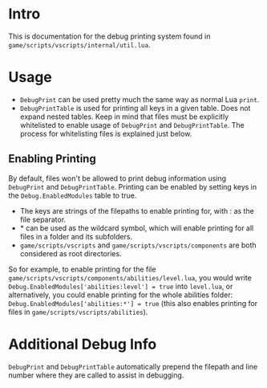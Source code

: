 # Intro
This is documentation for the debug printing system found in `game/scripts/vscripts/internal/util.lua`.

# Usage
- `DebugPrint` can be used pretty much the same way as normal Lua `print`.
- `DebugPrintTable` is used for printing all keys in a given table. Does not expand nested tables.
Keep in mind that files must be explicitly whitelisted to enable usage of `DebugPrint` and `DebugPrintTable`. The process for whitelisting files is explained just below.

## Enabling Printing
By default, files won't be allowed to print debug information using `DebugPrint` and `DebugPrintTable`. Printing can be enabled by setting keys in the `Debug.EnabledModules` table to true.
- The keys are strings of the filepaths to enable printing for, with : as the file separator.
- \* can be used as the wildcard symbol, which will enable printing for all files in a folder and its subfolders.
- `game/scripts/vscripts` and `game/scripts/vscripts/components` are both considered as root directories.

So for example, to enable printing for the file `game/scripts/vscripts/components/abilities/level.lua`, you would write `Debug.EnabledModules['abilities:level'] = true` into `level.lua`, or alternatively, you could enable printing for the whole abilities folder: `Debug.EnabledModules['abilities:*'] = true` (this also enables printing for files in `game/scripts/vscripts/abilities`).

# Additional Debug Info
`DebugPrint` and `DebugPrintTable` automatically prepend the filepath and line number where they are called to assist in debugging.
